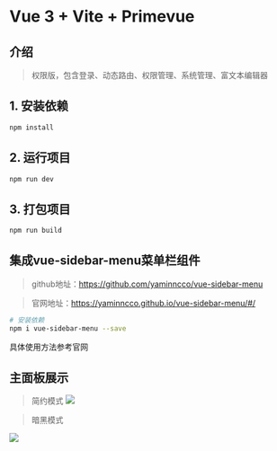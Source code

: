 # Vue 3 + Vite + Primevue

## 介绍
> 权限版，包含登录、动态路由、权限管理、系统管理、富文本编辑器

## 1. 安装依赖
```bash
npm install
```

## 2. 运行项目
```bash
npm run dev
```

## 3. 打包项目
```bash
npm run build
```

## 集成vue-sidebar-menu菜单栏组件

>github地址：https://github.com/yaminncco/vue-sidebar-menu

>官网地址：https://yaminncco.github.io/vue-sidebar-menu/#/

```bash
# 安装依赖
npm i vue-sidebar-menu --save
```

具体使用方法参考官网

## 主面板展示
>简约模式
![](https://pic.imgdb.cn/item/66a4c9e9d9c307b7e99a82be.png)

>暗黑模式

![](https://pic.imgdb.cn/item/66a4ca09d9c307b7e99aa0c8.png)


